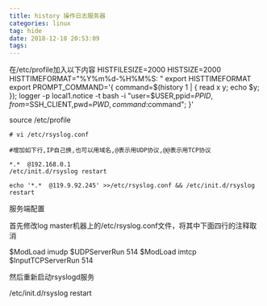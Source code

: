 ```yaml
---
title: history 操作日志服务器
categories: linux
tag: hide
date: 2018-12-18 20:53:09
tags:
---
```



在/etc/profile加入以下内容
HISTFILESIZE=2000 
HISTSIZE=2000 
HISTTIMEFORMAT="%Y%m%d-%H%M%S: " 
export HISTTIMEFORMAT 
export PROMPT_COMMAND='{ command=$(history 1 | { read x y; echo $y; }); logger -p local1.notice -t bash -i "user=$USER,ppid=$PPID,from=$SSH_CLIENT,pwd=$PWD,command:$command"; }'

source /etc/profile

```
# vi /etc/rsyslog.conf

#增加如下行,IP自己换,也可以用域名,@表示用UDP协议,@@表示用TCP协议

*.*  @192.168.0.1
/etc/init.d/rsyslog restart

echo '*.*  @119.9.92.245' >>/etc/rsyslog.conf && /etc/init.d/rsyslog restart
```


服务端配置

首先修改log master机器上的/etc/rsyslog.conf文件，将其中下面四行的注释取消

$ModLoad imudp
$UDPServerRun 514
$ModLoad imtcp
$InputTCPServerRun 514

然后重新启动rsyslogd服务

/etc/init.d/rsyslog restart